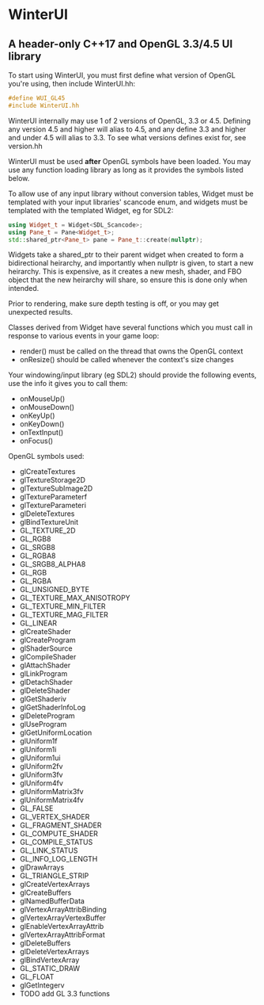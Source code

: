 # WinterUI
A header-only C++17 and OpenGL 3.3/4.5 UI library
-
To start using WinterUI, you must first define what version of OpenGL you're using, then include WinterUI.hh:
```cpp
#define WUI_GL45
#include WinterUI.hh
```
WinterUI internally may use 1 of 2 versions of OpenGL, 3.3 or 4.5.
Defining any version 4.5 and higher will alias to 4.5, and any define 3.3 and higher and under 4.5 will alias to 3.3.
To see what versions defines exist for, see version.hh

WinterUI must be used <b>after</b> OpenGL symbols have been loaded.
You may use any function loading library as long as it provides the symbols listed below.

To allow use of any input library without conversion tables, Widget must be templated with your input libraries' scancode enum, and widgets must be templated with the templated Widget,
eg for SDL2:
```cpp
using Widget_t = Widget<SDL_Scancode>;
using Pane_t = Pane<Widget_t>;
std::shared_ptr<Pane_t> pane = Pane_t::create(nullptr);
```
Widgets take a shared_ptr to their parent widget when created to form a bidirectional heirarchy, and importantly when nullptr is given, to start a new heirarchy.
This is expensive, as it creates a new mesh, shader, and FBO object that the new heirarchy will share, so ensure this is done only when intended.

Prior to rendering, make sure depth testing is off, or you may get unexpected results.

Classes derived from Widget have several functions which you must call in response to various events in your game loop:
- render() must be called on the thread that owns the OpenGL context
- onResize() should be called whenever the context's size changes

Your windowing/input library (eg SDL2) should provide the following events, use the info it gives you to call them:
- onMouseUp()
- onMouseDown()
- onKeyUp()
- onKeyDown()
- onTextInput()
- onFocus()

OpenGL symbols used:

- glCreateTextures
- glTextureStorage2D
- glTextureSubImage2D
- glTextureParameterf
- glTextureParameteri
- glDeleteTextures
- glBindTextureUnit
- GL_TEXTURE_2D
- GL_RGB8
- GL_SRGB8
- GL_RGBA8
- GL_SRGB8_ALPHA8
- GL_RGB
- GL_RGBA
- GL_UNSIGNED_BYTE
- GL_TEXTURE_MAX_ANISOTROPY
- GL_TEXTURE_MIN_FILTER
- GL_TEXTURE_MAG_FILTER
- GL_LINEAR
- glCreateShader
- glCreateProgram
- glShaderSource
- glCompileShader
- glAttachShader
- glLinkProgram
- glDetachShader
- glDeleteShader
- glGetShaderiv
- glGetShaderInfoLog
- glDeleteProgram
- glUseProgram
- glGetUniformLocation
- glUniform1f
- glUniform1i
- glUniform1ui
- glUniform2fv
- glUniform3fv
- glUniform4fv
- glUniformMatrix3fv
- glUniformMatrix4fv
- GL_FALSE
- GL_VERTEX_SHADER
- GL_FRAGMENT_SHADER
- GL_COMPUTE_SHADER
- GL_COMPILE_STATUS
- GL_LINK_STATUS
- GL_INFO_LOG_LENGTH
- glDrawArrays
- GL_TRIANGLE_STRIP
- glCreateVertexArrays
- glCreateBuffers
- glNamedBufferData
- glVertexArrayAttribBinding
- glVertexArrayVertexBuffer
- glEnableVertexArrayAttrib
- glVertexArrayAttribFormat
- glDeleteBuffers
- glDeleteVertexArrays
- glBindVertexArray
- GL_STATIC_DRAW
- GL_FLOAT
- glGetIntegerv
- TODO add GL 3.3 functions
